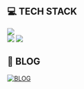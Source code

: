 

## 💻 TECH STACK
![](https://img.shields.io/badge/Swift-FA7343?style=flat-square&logo=Swift&logoColor=white)
<br>
![](https://img.shields.io/badge/Typescript-0078D4?style=flat-square&logo=TypeScript&logoColor=white)
![](https://img.shields.io/badge/React-61DAFB?style=flat-square&logo=React&logoColor=black)
<br>

## 📄 BLOG
[![BLOG](https://img.shields.io/badge/BLOG-232F3E?style=flat-square)](https://kimcomdong.tistory.com/)


